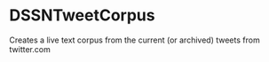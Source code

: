 DSSNTweetCorpus
===============

Creates a live text corpus from the current (or archived) tweets from twitter.com
